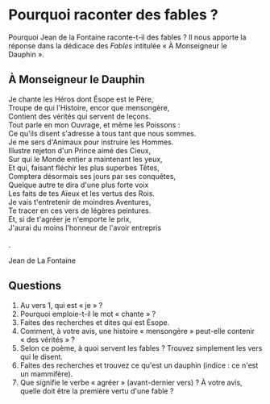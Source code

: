 # Pourquoi raconter des fables ?

Pourquoi Jean de la Fontaine raconte-t-il des fables ? Il nous apporte la réponse dans la dédicace des *Fables* intitulée « À Monseigneur le Dauphin ».

## À Monseigneur le Dauphin

Je chante les Héros dont Ésope est le Père,<br />
Troupe de qui l'Histoire, encor que mensongère,<br />
Contient des vérités qui servent de leçons.<br />
Tout parle en mon Ouvrage, et même les Poissons :<br />
Ce qu'ils disent s'adresse à tous tant que nous sommes.<br />
Je me sers d'Animaux pour instruire les Hommes.<br />
Illustre rejeton d'un Prince aimé des Cieux,<br />
Sur qui le Monde entier a maintenant les yeux,<br />
Et qui, faisant fléchir les plus superbes Têtes,<br />
Comptera désormais ses jours par ses conquêtes,<br />
Quelque autre te dira d'une plus forte voix<br />
Les faits de tes Aïeux et les vertus des Rois.<br />
Je vais t'entretenir de moindres Aventures,<br />
Te tracer en ces vers de légères peintures.<br />
Et, si de t'agréer je n'emporte le prix,<br />
J'aurai du moins l'honneur de l'avoir entrepris<br /><br />.

Jean de La Fontaine

## Questions

1. Au vers 1, qui est « je » ?
2. Pourquoi emploie-t-il le mot « chante » ?
2. Faites des recherches et dites qui est Ésope.
3. Comment, à votre avis, une histoire « mensongère » peut-elle contenir « des vérités » ?
4. Selon ce poème, à quoi servent les fables ? Trouvez simplement les vers qui le disent.
5. Faites des recherches et trouvez ce qu'est un dauphin (indice : ce n'est un mammifère).
6. Que signifie le verbe « agréer » (avant-dernier vers) ? À votre avis, quelle doit être la première vertu d'une fable ?